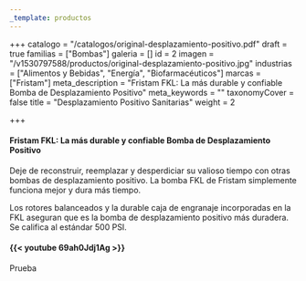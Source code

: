 ```yaml
---
_template: productos
---
```






+++
catalogo = "/catalogos/original-desplazamiento-positivo.pdf"
draft = true
familias = ["Bombas"]
galeria = []
id = 2
imagen = "/v1530797588/productos/original-desplazamiento-positivo.jpg"
industrias = ["Alimentos y Bebidas", "Energía", "Biofarmacéuticos"]
marcas = ["Fristam"]
meta_description = "Fristam FKL: La más durable y confiable Bomba de Desplazamiento Positivo"
meta_keywords = ""
taxonomyCover = false
title = "Desplazamiento Positivo Sanitarias"
weight = 2

+++
#### Fristam FKL: La más durable y confiable Bomba de Desplazamiento Positivo

Deje de reconstruir, reemplazar y desperdiciar su valioso tiempo con otras bombas de desplazamiento positivo. La bomba FKL de Fristam simplemente funciona mejor y dura más tiempo.

Los rotores balanceados y la durable caja de engranaje incorporadas en la FKL aseguran que es la bomba de desplazamiento positivo más duradera. Se califica al estándar 500 PSI.

####  {{< youtube 69ah0Jdj1Ag >}}

Prueba
